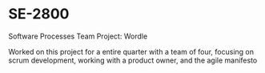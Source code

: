 # SE-2800
Software Processes Team Project: Wordle

Worked on this project for a entire quarter with a team of four, focusing on scrum development, working with a product owner, and the agile manifesto
